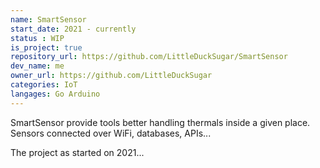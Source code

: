 ```yaml
---
name: SmartSensor
start_date: 2021 - currently
status : WIP
is_project: true
repository_url: https://github.com/LittleDuckSugar/SmartSensor
dev_name: me
owner_url: https://github.com/LittleDuckSugar
categories: IoT
langages: Go Arduino
---
```

SmartSensor provide tools better handling thermals inside a given place.
Sensors connected over WiFi, databases, APIs... 

The project as started on 2021...